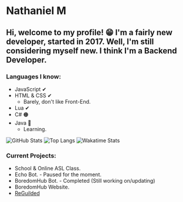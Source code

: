 # Nathaniel M
Hi, welcome to my profile! 😁 I'm a fairly new developer, started in 2017. Well, I'm still considering myself new. I think I'm a Backend Developer.
---
### Languages I know:
* JavaScript ✔
* HTML & CSS ✔
	* Barely, don't like Front-End.
* Lua ✔
* C# 🟠
* Java 📑
	* Learning.

![GitHub Stats](https://github-readme-stats.vercel.app/api?username=ItzNxthaniel&bg_color=202020&title_color=cc3333&text_color=ffffff&icon_color=cc3333&hide_border=true&count_private=true&show_icons=true)
![Top Langs](https://github-readme-stats.vercel.app/api/top-langs/?username=ItzNxthaniel&bg_color=202020&title_color=cc3333&text_color=ffffff&hide_border=true&layout=compact&lang_count=10&count_private=true)
![Wakatime Stats](https://github-readme-stats.vercel.app/api/wakatime?username=ItzNxthaniel&bg_color=202020&title_color=cc3333&text_color=ffffff&hide_border=true&layout=compact)

### Current Projects:
* School & Online ASL Class.
* Echo Bot. - Paused for the moment.
* BoredomHub Bot. - Completed (Still working on/updating)
* BoredomHub Website.
* [ReGuilded](https://github.com/ReGuilded)
